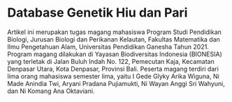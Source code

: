 # Database Genetik Hiu dan Pari
Artikel ini merupakan tugas magang mahasiswa Program Studi Pendidikan Biologi, Jurusan Biologi dan Perikanan Kelautan, Fakultas Matematika dan Ilmu Pengetahuan Alam, Universitas Pendidikan Ganesha Tahun 2021. Program magang dilakukan di Yayasan Biodiversitas Indonesia (BIONESIA) yang terletak di Jalan Buluh Indah No. 122, Pemecutan Kaja, Kecamatan Denpasar Utara, Kota Denpasar, Provinsi Bali. Peserta magang terdiri dari lima orang mahasiswa semester lima, yaitu I Gede Glyky Arika Wiguna, Ni Made Anindia Twi, Aryani Pradana Pujiamukti, Ni Wayan Anggi Sri Wahyuni, dan Ni Komang Ana Oktaviani.

